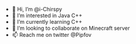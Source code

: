 - 👋 Hi, I’m @i-Chirspy
- 👀 I’m interested in Java C++
- 🌱 I’m currently learning C++
- 💞️ I’m looking to collaborate on Minecraft server
- 📫 Reach me on twitter @Pipfov
